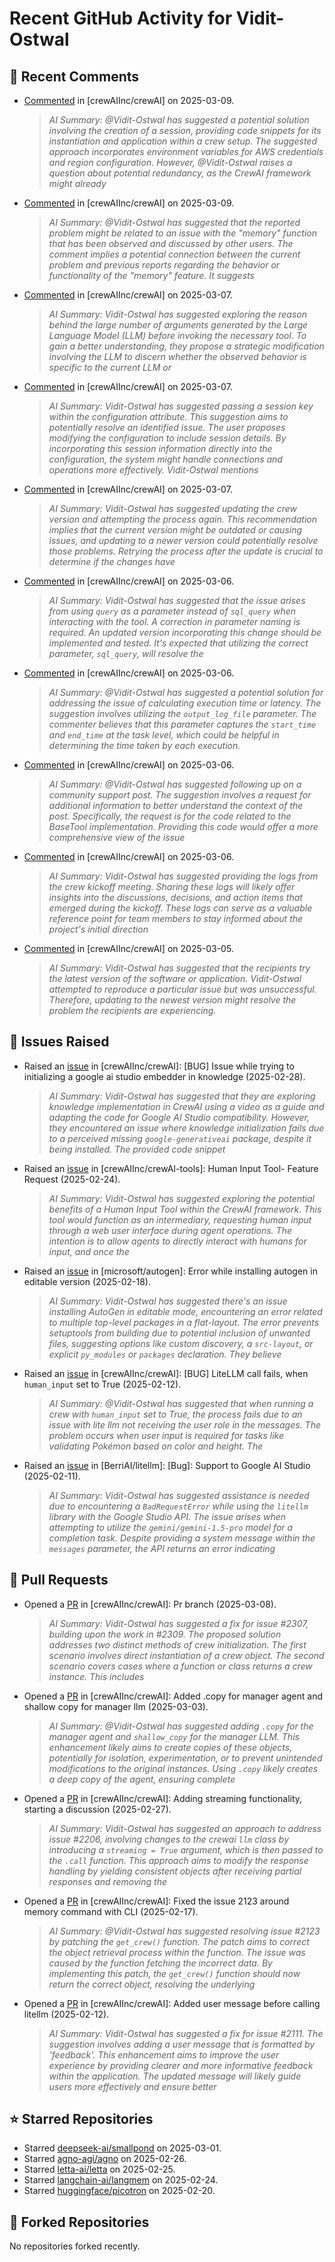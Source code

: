 # Recent GitHub Activity for Vidit-Ostwal

## 💬 Recent Comments
- [Commented](https://github.com/crewAIInc/crewAI/issues/2299#issuecomment-2708734819) in [crewAIInc/crewAI] on 2025-03-09.
  > *AI Summary: @Vidit-Ostwal has suggested a potential solution involving the creation of a session, providing code snippets for its instantiation and application within a crew setup. The suggested approach incorporates environment variables for AWS credentials and region configuration. However, @Vidit-Ostwal raises a question about potential redundancy, as the CrewAI framework might already*
- [Commented](https://github.com/crewAIInc/crewAI/issues/2299#issuecomment-2708734402) in [crewAIInc/crewAI] on 2025-03-09.
  > *AI Summary: @Vidit-Ostwal has suggested that the reported problem might be related to an issue with the "memory" function that has been observed and discussed by other users. The comment implies a potential connection between the current problem and previous reports regarding the behavior or functionality of the "memory" feature. It suggests*
- [Commented](https://github.com/crewAIInc/crewAI/issues/2288#issuecomment-2706538369) in [crewAIInc/crewAI] on 2025-03-07.
  > *AI Summary: Vidit-Ostwal has suggested exploring the reason behind the large number of arguments generated by the Large Language Model (LLM) before invoking the necessary tool. To gain a better understanding, they propose a strategic modification involving the LLM to discern whether the observed behavior is specific to the current LLM or*
- [Commented](https://github.com/crewAIInc/crewAI/issues/2299#issuecomment-2706530675) in [crewAIInc/crewAI] on 2025-03-07.
  > *AI Summary: Vidit-Ostwal has suggested passing a session key within the configuration attribute. This suggestion aims to potentially resolve an identified issue. The user proposes modifying the configuration to include session details. By incorporating this session information directly into the configuration, the system might handle connections and operations more effectively. Vidit-Ostwal mentions*
- [Commented](https://github.com/crewAIInc/crewAI/issues/1998#issuecomment-2706313002) in [crewAIInc/crewAI] on 2025-03-07.
  > *AI Summary: Vidit-Ostwal has suggested updating the crew version and attempting the process again. This recommendation implies that the current version might be outdated or causing issues, and updating to a newer version could potentially resolve those problems. Retrying the process after the update is crucial to determine if the changes have*
- [Commented](https://github.com/crewAIInc/crewAI/issues/1866#issuecomment-2704446036) in [crewAIInc/crewAI] on 2025-03-06.
  > *AI Summary: Vidit-Ostwal has suggested that the issue arises from using `query` as a parameter instead of `sql_query` when interacting with the tool. A correction in parameter naming is required. An updated version incorporating this change should be implemented and tested. It's expected that utilizing the correct parameter, `sql_query`, will resolve the*
- [Commented](https://github.com/crewAIInc/crewAI/issues/1875#issuecomment-2704429873) in [crewAIInc/crewAI] on 2025-03-06.
  > *AI Summary: @Vidit-Ostwal has suggested a potential solution for addressing the issue of calculating execution time or latency. The suggestion involves utilizing the `output_log_file` parameter. The commenter believes that this parameter captures the `start_time` and `end_time` at the task level, which could be helpful in determining the time taken by each execution.*
- [Commented](https://github.com/crewAIInc/crewAI/issues/2288#issuecomment-2704377369) in [crewAIInc/crewAI] on 2025-03-06.
  > *AI Summary: @Vidit-Ostwal has suggested following up on a community support post. The suggestion involves a request for additional information to better understand the context of the post. Specifically, the request is for the code related to the BaseTool implementation. Providing this code would offer a more comprehensive view of the issue*
- [Commented](https://github.com/crewAIInc/crewAI/issues/2294#issuecomment-2704225087) in [crewAIInc/crewAI] on 2025-03-06.
  > *AI Summary: Vidit-Ostwal has suggested providing the logs from the crew kickoff meeting. Sharing these logs will likely offer insights into the discussions, decisions, and action items that emerged during the kickoff. These logs can serve as a valuable reference point for team members to stay informed about the project's initial direction*
- [Commented](https://github.com/crewAIInc/crewAI/issues/1882#issuecomment-2701818692) in [crewAIInc/crewAI] on 2025-03-05.
  > *AI Summary: Vidit-Ostwal has suggested that the recipients try the latest version of the software or application. Vidit-Ostwal attempted to reproduce a particular issue but was unsuccessful. Therefore, updating to the newest version might resolve the problem the recipients are experiencing.*

## 🐛 Issues Raised
- Raised an [issue](https://github.com/crewAIInc/crewAI/issues/2255) in [crewAIInc/crewAI]: [BUG] Issue while trying to initializing a google ai studio embedder in knowledge (2025-02-28).
  > *AI Summary: Vidit-Ostwal has suggested that they are exploring knowledge implementation in CrewAI using a video as a guide and adapting the code for Google AI Studio compatibility. However, they encountered an issue where knowledge initialization fails due to a perceived missing `google-generativeai` package, despite it being installed. The provided code snippet*
- Raised an [issue](https://github.com/crewAIInc/crewAI-tools/issues/223) in [crewAIInc/crewAI-tools]: Human Input Tool- Feature Request (2025-02-24).
  > *AI Summary: Vidit-Ostwal has suggested exploring the potential benefits of a Human Input Tool within the CrewAI framework. This tool would function as an intermediary, requesting human input through a web user interface during agent operations. The intention is to allow agents to directly interact with humans for input, and once the*
- Raised an [issue](https://github.com/microsoft/autogen/issues/5591) in [microsoft/autogen]: Error while installing autogen in editable version (2025-02-18).
  > *AI Summary: Vidit-Ostwal has suggested there's an issue installing AutoGen in editable mode, encountering an error related to multiple top-level packages in a flat-layout. The error prevents setuptools from building due to potential inclusion of unwanted files, suggesting options like custom discovery, a `src-layout`, or explicit `py_modules` or `packages` declaration. They believe*
- Raised an [issue](https://github.com/crewAIInc/crewAI/issues/2111) in [crewAIInc/crewAI]: [BUG] LiteLLM call fails, when `human_input` set to True (2025-02-12).
  > *AI Summary: @Vidit-Ostwal has suggested that when running a crew with `human_input` set to True, the process fails due to an issue with lite llm not receiving the user role in the messages. The problem occurs when user input is required for tasks like validating Pokémon based on color and height. The*
- Raised an [issue](https://github.com/BerriAI/litellm/issues/8467) in [BerriAI/litellm]: [Bug]: Support to Google AI Studio (2025-02-11).
  > *AI Summary: Vidit-Ostwal has suggested assistance is needed due to encountering a `BadRequestError` while using the `litellm` library with the Google Studio API. The issue arises when attempting to utilize the `gemini/gemini-1.5-pro` model for a completion task. Despite providing a system message within the `messages` parameter, the API returns an error indicating*

## 🚀 Pull Requests
- Opened a [PR](https://github.com/crewAIInc/crewAI/pull/2312) in [crewAIInc/crewAI]: Pr branch (2025-03-08).
  > *AI Summary: Vidit-Ostwal has suggested a fix for issue #2307, building upon the work in #2309. The proposed solution addresses two distinct methods of crew initialization. The first scenario involves direct instantiation of a crew object. The second scenario covers cases where a function or class returns a crew instance. This includes*
- Opened a [PR](https://github.com/crewAIInc/crewAI/pull/2265) in [crewAIInc/crewAI]: Added .copy for manager agent and shallow copy for manager llm (2025-03-03).
  > *AI Summary: @Vidit-Ostwal has suggested adding `.copy` for the manager agent and `shallow_copy` for the manager LLM. This enhancement likely aims to create copies of these objects, potentially for isolation, experimentation, or to prevent unintended modifications to the original instances. Using `.copy` likely creates a deep copy of the agent, ensuring complete*
- Opened a [PR](https://github.com/crewAIInc/crewAI/pull/2247) in [crewAIInc/crewAI]: Adding streaming functionality, starting a discussion (2025-02-27).
  > *AI Summary: Vidit-Ostwal has suggested an approach to address issue #2206, involving changes to the crewai `llm` class by introducing a `streaming = True` argument, which is then passed to the `.call` function. This approach aims to modify the response handling by yielding consistent objects after receiving partial responses and removing the*
- Opened a [PR](https://github.com/crewAIInc/crewAI/pull/2155) in [crewAIInc/crewAI]: Fixed the issue 2123 around memory command with CLI (2025-02-17).
  > *AI Summary: @Vidit-Ostwal has suggested resolving issue #2123 by patching the `get_crew()` function. The patch aims to correct the object retrieval process within the function. The issue was caused by the function fetching the incorrect data. By implementing this patch, the `get_crew()` function should now return the correct object, resolving the underlying*
- Opened a [PR](https://github.com/crewAIInc/crewAI/pull/2112) in [crewAIInc/crewAI]: Added user message before calling litellm (2025-02-12).
  > *AI Summary: Vidit-Ostwal has suggested a fix for issue #2111. The suggestion involves adding a user message that is formatted by 'feedback'. This enhancement aims to improve the user experience by providing clearer and more informative feedback within the application. The updated message will likely guide users more effectively and ensure better*

## ⭐ Starred Repositories
- Starred [deepseek-ai/smallpond](https://github.com/deepseek-ai/smallpond) on 2025-03-01.
- Starred [agno-agi/agno](https://github.com/agno-agi/agno) on 2025-02-26.
- Starred [letta-ai/letta](https://github.com/letta-ai/letta) on 2025-02-25.
- Starred [langchain-ai/langmem](https://github.com/langchain-ai/langmem) on 2025-02-24.
- Starred [huggingface/picotron](https://github.com/huggingface/picotron) on 2025-02-20.

## 🍴 Forked Repositories
No repositories forked recently.
